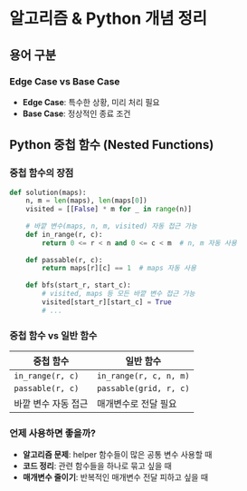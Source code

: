 # 알고리즘 & Python 개념 정리

## 용어 구분

### Edge Case vs Base Case
- **Edge Case**: 특수한 상황, 미리 처리 필요
- **Base Case**: 정상적인 종료 조건

## Python 중첩 함수 (Nested Functions)

### 중첩 함수의 장점
```python
def solution(maps):
    n, m = len(maps), len(maps[0])
    visited = [[False] * m for _ in range(n)]
    
    # 바깥 변수(maps, n, m, visited) 자동 접근 가능
    def in_range(r, c):
        return 0 <= r < n and 0 <= c < m  # n, m 자동 사용
    
    def passable(r, c):
        return maps[r][c] == 1  # maps 자동 사용
    
    def bfs(start_r, start_c):
        # visited, maps 등 모든 바깥 변수 접근 가능
        visited[start_r][start_c] = True
        # ...
```

### 중첩 함수 vs 일반 함수
| 중첩 함수 | 일반 함수 |
|----------|----------|
| `in_range(r, c)` | `in_range(r, c, n, m)` |
| `passable(r, c)` | `passable(grid, r, c)` |
| 바깥 변수 자동 접근 | 매개변수로 전달 필요 |

### 언제 사용하면 좋을까?
- **알고리즘 문제**: helper 함수들이 많은 공통 변수 사용할 때
- **코드 정리**: 관련 함수들을 하나로 묶고 싶을 때  
- **매개변수 줄이기**: 반복적인 매개변수 전달 피하고 싶을 때